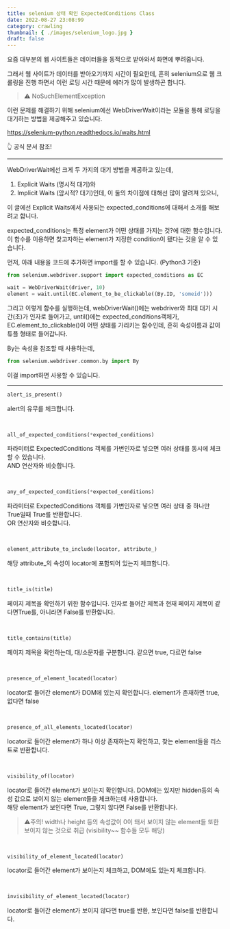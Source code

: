 ```yaml
---
title: selenium 상태 확인 ExpectedConditions Class
date: 2022-08-27 23:08:99
category: crawling
thumbnail: { ./images/selenium_logo.jpg }
draft: false
---
```


요즘 대부분의 웹 사이트들은 데이터들을 동적으로 받아와서 화면에 뿌려줍니다.

그래서 웹 사이트가 데이터를 받아오기까지 시간이 필요한데, 흔히 selenium으로 웹 크롤링을 진행 하면서 이런 로딩 시간 때문에 에러가 많이 발생하곤 합니다.

> ⚠️ NoSuchElementException

이런 문제를 해결하기 위해 selenium에선 WebDriverWait이라는 모듈을 통해 로딩을 대기하는 방법을 제공해주고 있습니다.

<https://selenium-python.readthedocs.io/waits.html>

👆️ 공식 문서 참조!

---

WebDriverWait에선 크게 두 가지의 대기 방법을 제공하고 있는데,

1. Explicit Waits (명시적 대기)와
2. Implicit Waits (암시적? 대기)인데, 이 둘의 차이점에 대해선 많이 알려져 있으니,

이 글에선 Explicit Waits에서 사용되는 expected_conditions에 대해서 소개를 해보려고 합니다.

expected_conditions는 특정 element가 어떤 상태를 가지는 것?에 대한 함수입니다. 이 함수를 이용하면 찾고자하는 element가 지정한 condition이 됐다는 것을 알 수 있습니다.

먼저, 아래 내용을 코드에 추가하면 import를 할 수 있습니다. (Python3 기준)

```python
from selenium.webdriver.support import expected_conditions as EC
```

```python
wait = WebDriverWait(driver, 10)
element = wait.until(EC.element_to_be_clickable((By.ID, 'someid')))
```

그리고 이렇게 함수를 실행하는데, webDriverWait()에는 webdriver와 최대 대기 시간(초)가 인자로 들어가고, until()에는 expected_conditions객체가, EC.element_to_clickable()이 어떤 상태를 가리키는 함수인데, 흔히 속성이름과 값이 튜플 형태로 들어갑니다.

By는 속성을 참조할 때 사용하는데,

```python
from selenium.webdriver.common.by import By
```

이걸 import하면 사용할 수 있습니다.

---

```python
alert_is_present()
```

alert의 유무를 체크합니다.

<br>

```python
all_of_expected_conditions(*expected_conditions)
```

파라미터로 ExpectedConditions 객체를 가변인자로 넣으면 여러 상태를 동시에 체크할 수 있습니다.  
AND 연산자와 비슷합니다.

<br>

```python
any_of_expected_conditions(*expected_conditions)
```

파라미터로 ExpectedConditions 객체를 가변인자로 넣으면 여러 상태 중 하나만 True일때 True를 반환합니다.  
 OR 연산자와 비슷합니다.

<br>

```python
element_attribute_to_include(locator, attribute_)
```

해당 attribute\_의 속성이 locator에 포함되어 있는지 체크합니다.

<br>

```python
title_is(title)
```

페이지 제목을 확인하기 위한 함수입니다. 인자로 들어간 제목과 현재 페이지 제목이 같다면True를, 아니라면 False를 반환합니다.

<br>

```python
title_contains(title)
```

페이지 제목을 확인하는데, 대/소문자를 구분합니다. 같으면 true, 다르면 false

<br>

```python
presence_of_element_located(locator)
```

locator로 들어간 element가 DOM에 있는지 확인합니다. element가 존재하면 true, 없다면 false

<br>

```python
presence_of_all_elements_located(locator)
```

locator로 들어간 element가 하나 이상 존재하는지 확인하고, 찾는 element들을 리스트로 반환합니다.

<br>

```python
visibility_of(locator)
```

locator로 들어간 element가 보이는지 확인합니다. DOM에는 있지만 hidden등의 속성 값으로 보이지 않는 element들을 체크하는데 사용합니다.  
해당 element가 보인다면 True, 그렇지 않다면 False를 반환합니다.

> ⚠️주의! width나 height 등의 속성값이 0이 돼서 보이지 않는 element들 또한 보이지 않는 것으로 취급 (visibility~~ 함수들 모두 해당)

<br>

```python
visibility_of_element_located(locator)
```

locator로 들어간 element가 보이는지 체크하고, DOM에도 있는지 체크합니다.

<br>

```python
invisibility_of_element_located(locator)
```

locator로 들어간 element가 보이지 않다면 true를 반환, 보인다면 false를 반환합니다.
